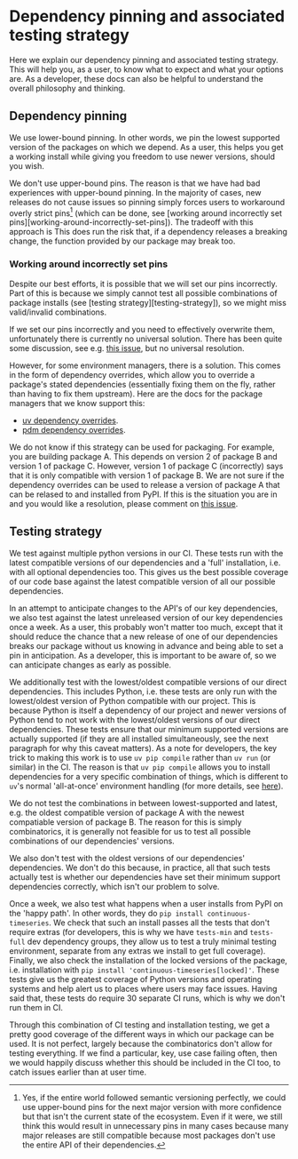 # Dependency pinning and associated testing strategy

<!--
    This text comes from the copier template.
    If you find you need to update your testing strategy,
    you probably want to update this too.
-->
Here we explain our dependency pinning and associated testing strategy.
This will help you, as a user, to know what to expect
and what your options are.
As a developer, these docs can also be helpful to understand
the overall philosophy and thinking.

## Dependency pinning

We use lower-bound pinning.
In other words, we pin the lowest supported version of the packages on which we depend.
As a user, this helps you get a working install
while giving you freedom to use newer versions, should you wish.

We don't use upper-bound pins.
The reason is that we have had bad experiences with upper-bound pinning.
In the majority of cases, new releases do not cause issues
so pinning simply forces users to workaround overly strict pins[^1]
(which can be done, see
[working around incorrectly set pins][working-around-incorrectly-set-pins]).
The tradeoff with this approach is
This does run the risk that,
if a dependency releases a breaking change,
the function provided by our package may break too.

[^1]:
    Yes, if the entire world followed semantic versioning perfectly,
    we could use upper-bound pins for the next major version with more confidence
    but that isn't the current state of the ecosystem.
    Even if it were, we still think this would result in unnecessary pins
    in many cases because many major releases are still compatible
    because most packages don't use the entire API of their dependencies.

### Working around incorrectly set pins

Despite our best efforts, it is possible that we will set our pins incorrectly.
Part of this is because we simply cannot test all possible combinations of package installs
(see [testing strategy][testing-strategy]),
so we might miss valid/invalid combinations.

If we set our pins incorrectly and you need to effectively overwrite them,
unfortunately there is currently no universal solution.
There has been quite some discussion,
see e.g. [this issue](https://github.com/pypa/pip/issues/8076),
but no universal resolution.

However, for some environment managers, there is a solution.
This comes in the form of dependency overrides,
which allow you to override a package's stated dependencies
(essentially fixing them on the fly,
rather than having to fix them upstream).
Here are the docs for the package managers that we know support this:

- [uv dependency overrides](https://docs.astral.sh/uv/concepts/resolution/#dependency-overrides).
- [pdm dependency overrides](https://pdm-project.org/latest/usage/dependency/#dependency-overrides).

We do not know if this strategy can be used for packaging.
For example, you are building package A.
This depends on version 2 of package B and version 1 of package C.
However, version 1 of package C (incorrectly) says
that it is only compatible with version 1 of package B.
We are not sure if the dependency overrides
can be used to release a version of package A
that can be relased to and installed from PyPI.
If this is the situation you are in and you would like a resolution,
please comment on [this issue](https://gitlab.com/openscm/copier-core-python-repository/-/issues/4).

## Testing strategy

We test against multiple python versions in our CI.
These tests run with the latest compatible versions of our dependencies
and a 'full' installation, i.e. with all optional dependencies too.
This gives us the best possible coverage of our code base
against the latest compatible version of all our possible dependencies.

In an attempt to anticipate changes to the API's of our key dependencies,
we also test against the latest unreleased version of our key dependencies once a week.
As a user, this probably won't matter too much,
except that it should reduce the chance
that a new release of one of our dependencies breaks our package
without us knowing in advance and being able to set a pin in anticipation.
As a developer, this is important to be aware of,
so we can anticipate changes as early as possible.

We additionally test with the lowest/oldest compatible versions of our direct dependencies.
This includes Python, i.e. these tests are only run
with the lowest/oldest version of Python compatible with our project.
This is because Python is itself a dependency of our project
and newer versions of Python tend to not work
with the lowest/oldest versions of our direct dependencies.
These tests ensure that our minimum supported versions are actually supported
(if they are all installed simultaneously,
see the next paragraph for why this caveat matters).
As a note for developers,
the key trick to making this work is to use `uv pip compile`
rather than `uv run` (or similar) in the CI.
The reason is that `uv pip compile`
allows you to install dependencies for a very specific combination of things,
which is different to `uv`'s normal 'all-at-once' environment handling
(for more details, see [here](https://github.com/astral-sh/uv/issues/10774#issuecomment-2601925564)).

We do not test the combinations in between lowest-supported and latest,
e.g. the oldest compatible version of package A
with the newest compatiable version of package B.
The reason for this is simply combinatorics,
it is generally not feasible
for us to test all possible combinations of our dependencies' versions.

We also don't test with the oldest versions of our dependencies' dependencies.
We don't do this because, in practice,
all that such tests actually test is
whether our dependencies have set their minimum support dependencies correctly,
which isn't our problem to solve.

Once a week, we also test what happens when a user installs from PyPI on the 'happy path'.
In other words, they do `pip install continuous-timeseries`.
We check that such an install passes all the tests that don't require extras
(for developers, this is why we have `tests-min` and `tests-full` dev dependency groups,
they allow us to test a truly minimal testing environment,
separate from any extras we install to get full coverage).
Finally, we also check the installation of the locked versions of the package,
i.e. installation with `pip install 'continuous-timeseries[locked]'`.
These tests give us the greatest coverage of Python versions and operating systems
and help alert us to places where users may face issues.
Having said that, these tests do require 30 separate CI runs,
which is why we don't run them in CI.

Through this combination of CI testing and installation testing,
we get a pretty good coverage of the different ways in which our package can be used.
It is not perfect, largely because the combinatorics don't allow for testing everything.
If we find a particular, key, use case failing often,
then we would happily discuss whether this should be included in the CI too,
to catch issues earlier than at user time.
